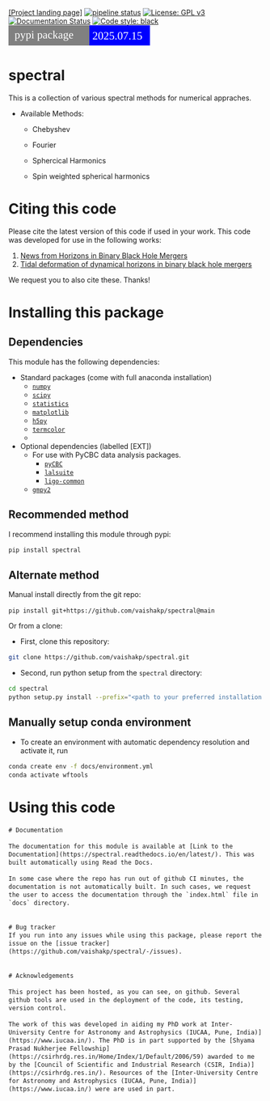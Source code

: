 [[Project landing page]](https://sites.google.com/view/spectral/home)
[![pipeline status](https://github.com/vaishakp/spectral/badges/main/pipeline.svg)](https://github.com/vaishakp/spectral/commits/main)
[![License: GPL v3](https://img.shields.io/badge/License-GPLv3-blue.svg)](https://github.com/vaishakp/spectral/commits/main/LICENSE)
[![Documentation Status](https://readthedocs.org/projects/spectral/badge/?version=latest)](https://spectral.readthedocs.io/en/latest/?badge=latest)
[![Code style: black](https://img.shields.io/badge/code%20style-black-000000.svg)](https://github.com/psf/black)
[![PyPI version](docs/vers_badge.svg)](https://pypi.org/project/spectools/)
# spectral


This is a collection of various spectral methods for numerical appraches.


* Available Methods:

    * Chebyshev 

    * Fourier

    * Sphercical Harmonics

    * Spin weighted spherical harmonics
   


# Citing this code

Please cite the latest version of this code if used in your work. This code was developed for use in the following works:

1. [News from Horizons in Binary Black Hole Mergers](https://journals.aps.org/prl/abstract/10.1103/PhysRevLett.125.121101)
2. [Tidal deformation of dynamical horizons in binary black hole mergers](https://journals.aps.org/prd/abstract/10.1103/PhysRevD.105.044019)

We request you to also cite these. Thanks!





# Installing this package

## Dependencies

This module has the following dependencies:

* Standard packages (come with full anaconda installation)
    * [`numpy`](http://www.numpy.org/)
    * [`scipy`](http://scipy.org/)
    * [`statistics`](https://docs.python.org/3/library/statistics.html)
    * [`matplotlib`](http://matplotlib.org/)
    * [`h5py`](http://www.h5py.org/)
    * [`termcolor`](https://pypi.org/project/termcolor/)
    * 
* Optional dependencies (labelled [EXT])
    * For use with PyCBC data analysis packages.
        * [`pyCBC`](https://pycbc.org/)
        * [`lalsuite`](https://git.ligo.org/lscsoft/lalsuite)
        * [`ligo-common`](https://git.ligo.org/lscsoft/ligo-common)
    * [`gmpy2`](https://gmpy2.readthedocs.io/en/latest/)


## Recommended method

I recommend installing this module through pypi:
```sh
pip install spectral
```
## Alternate method

Manual install directly from the git repo:

```pip install git+https://github.com/vaishakp/spectral@main```

Or from a clone:

* First, clone this repository:

```sh
git clone https://github.com/vaishakp/spectral.git

```
* Second, run python setup from the `spectral` directory:
```sh
cd spectral
python setup.py install --prefix="<path to your preferred installation dir>"
``` 

## Manually setup conda environment

* To create an environment with automatic dependency resolution and activate it, run
```sh
conda create env -f docs/environment.yml
conda activate wftools
```


# Using this code
```
# Documentation

The documentation for this module is available at [Link to the Documentation](https://spectral.readthedocs.io/en/latest/). This was built automatically using Read the Docs.

In some case where the repo has run out of github CI minutes, the documentation is not automatically built. In such cases, we request the user to access the documentation through the `index.html` file in `docs` directory.


# Bug tracker
If you run into any issues while using this package, please report the issue on the [issue tracker](https://github.com/vaishakp/spectral/-/issues).

 
# Acknowledgements

This project has been hosted, as you can see, on github. Several github tools are used in the deployment of the code, its testing, version control.

The work of this was developed in aiding my PhD work at Inter-University Centre for Astronomy and Astrophysics (IUCAA, Pune, India)](https://www.iucaa.in/). The PhD is in part supported by the [Shyama Prasad Nukherjee Fellowship](https://csirhrdg.res.in/Home/Index/1/Default/2006/59) awarded to me by the [Council of Scientific and Industrial Research (CSIR, India)](https://csirhrdg.res.in/). Resources of the [Inter-University Centre for Astronomy and Astrophysics (IUCAA, Pune, India)](https://www.iucaa.in/) were are used in part.
